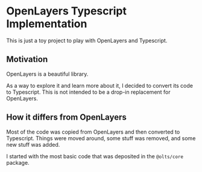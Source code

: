 # OpenLayers Typescript Implementation

This is just a toy project to play with OpenLayers and Typescript.

## Motivation

OpenLayers is a beautiful library.

As a way to explore it and learn more about it, I decided to convert its code
to Typescript. This is not intended to be a drop-in replacement for OpenLayers.

## How it differs from OpenLayers

Most of the code was copied from OpenLayers and then converted to Typescript.
Things were moved around, some stuff was removed, and some new stuff was added.

I started with the most basic code that was deposited in the `@olts/core`
package.
